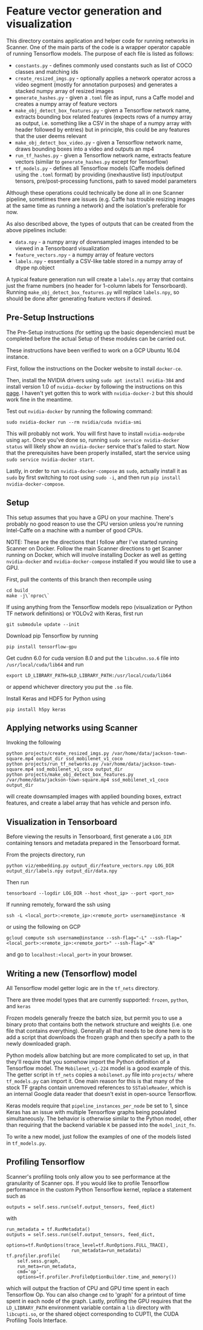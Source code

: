 # Feature vector generation and visualization

This directory contains application and helper code for running networks
in Scanner. One of the main parts of the code is a wrapper operator capable
of running Tensorflow models. The purpose of each file is listed as follows:

* `constants.py` - defines commonly used constants such as list of COCO classes
    and matching ids
* `create_resized_imgs.py` - optionally applies a network operator across a
    video segment (mostly for annotation purposes) and generates a stacked
    numpy array of resized images
* `generate_hashes.py` - given a `.toml` file as input, runs a Caffe model and
    creates a numpy array of feature vectors
* `make_obj_detect_box_features.py` - given a Tensorflow network name, extracts
    bounding box related features (expects rows of a numpy array as output, i.e.
    something like a CSV in the shape of a numpy array with header followed by
    entries) but in principle, this could be any features that the user deems
    relevant
* `make_obj_detect_box_video.py` - given a Tensorflow network name, draws
    bounding boxes into a video and outputs an mp4
* `run_tf_hashes.py` - given a Tensorflow network name, extracts feature vectors
    (similar to `generate_hashes.py` except for Tensorflow)
* `tf_models.py` - defines all Tensorflow models (Caffe models defined using
    the `.toml` format) by providing (inexhaustive list) input/output tensors,
    pre/post-processing functions, path to saved model parameters

Although these operations could technically be done all in one Scanner
pipeline, sometimes there are issues (e.g. Caffe has trouble resizing images at
the same time as running a network) and the isolation's preferable for now.

As also described above, the types of outputs that can be created from the above
pipelines include:

* `data.npy` - a numpy array of downsampled images intended to be viewed in a
    Tensorboard visualization
* `feature_vectors.npy` - a numpy array of feature vectors
* `labels.npy` - essentially a CSV-like table stored in a numpy array of dtype
    np.object

A typical feature generation run will create a `labels.npy` array that contains
just the frame numbers (no header for 1-column labels for Tensorboard). Running
`make_obj_detect_box_features.py` will replace `labels.npy`, so should be done
after generating feature vectors if desired.

## Pre-Setup Instructions
The Pre-Setup instructions (for setting up the basic dependencies) must be
completed before the actual Setup of these modules can be carried out.

These instructions have been verified to work on a GCP Ubuntu 16.04 instance.

First, follow the instructions on the Docker website to install `docker-ce`.

Then, install the NVIDIA drivers using `sudo apt install nvidia-384` and
install version 1.0 of `nvidia-docker` by following the instructions on this
[page]("https://github.com/NVIDIA/nvidia-docker/wiki/Installation-(version-1.0)").
I haven't yet gotten this to work with `nvidia-docker-2` but this should work
fine in the meantime.

Test out `nvidia-docker` by running the following command:
```
sudo nvidia-docker run --rm nvidia/cuda nvidia-smi
```
This will probably not work. You will first have to install `nvidia-modprobe`
using `apt`. Once you've done so, running `sudo service nvidia-docker status`
will likely show an `nvidia-docker` service that's failed to start. Now that
the prerequisites have been properly installed, start the service using
`sudo service nvidia-docker start`.

Lastly, in order to run `nvidia-docker-compose` as `sudo`, actually install
it as `sudo` by first switching to root using `sudo -i`, and then run
`pip install nvidia-docker-compose`.

## Setup
This setup assumes that you have a GPU on your machine. There's probably no
good reason to use the CPU version unless you're running Intel-Caffe on a
machine with a number of good CPUs.

NOTE: These are the directions that I follow after I've started running Scanner
on Docker. Follow the main Scanner directions to get Scanner running on Docker,
which will involve installing Docker as well as getting `nvidia-docker` and
`nvidia-docker-compose` installed if you would like to use a GPU.

First, pull the contents of this branch then recompile using
```
cd build
make -j\`nproc\`
```

If using anything from the Tensorflow models repo (visualization or Python TF
network definitions) or YOLOv2 with Keras, first run
```
git submodule update --init
```

Download pip Tensorflow by running
```
pip install tensorflow-gpu
```
Get cudnn 6.0 for cuda version 8.0 and put the `libcudnn.so.6` file into
`/usr/local/cuda/lib64` and run
```
export LD_LIBRARY_PATH=$LD_LIBRARY_PATH:/usr/local/cuda/lib64
```
or append whichever directory you put the `.so` file.

Install Keras and HDF5 for Python using
```
pip install h5py keras
```

## Applying networks using Scanner
Invoking the following
```
python projects/create_resized_imgs.py /var/home/data/jackson-town-square.mp4 output_dir ssd_mobilenet_v1_coco
python projects/run_tf_networks.py /var/home/data/jackson-town-square.mp4 ssd_mobilenet_v1_coco output_dir
python projects/make_obj_detect_box_features.py /var/home/data/jackson-town-square.mp4 ssd_mobilenet_v1_coco output_dir
```
will create downsampled images with applied bounding boxes, extract features,
and create a label array that has vehicle and person info.

## Visualization in Tensorboard
Before viewing the results in Tensorboard, first generate a `LOG_DIR` containing
tensors and metadata prepared in the Tensorboard format.

From the projects directory, run
```
python viz/embedding.py output_dir/feature_vectors.npy LOG_DIR output_dir/labels.npy output_dir/data.npy
```

Then run
```
tensorboard --logdir LOG_DIR --host <host_ip> --port <port_no>
```
If running remotely, forward the ssh using
```
ssh -L <local_port>:<remote_ip>:<remote_port> username@instance -N
```
or using the following on GCP
```
gcloud compute ssh username@instance --ssh-flag="-L" --ssh-flag="<local_port>:<remote_ip>:<remote_port>" --ssh-flag="-N"
```
and go to `localhost:<local_port>` in your browser.

## Writing a new (Tensorflow) model
All Tensorflow model getter logic are in the `tf_nets` directory.

There are three model types that are currently supported:
    `frozen`, `python`, and `keras`

Frozen models generally freeze the batch size, but permit you to use a binary
proto that contains both the network structure and weights (i.e. one file that
contains everything). Generally all that needs to be done here is to add a
script that downloads the frozen graph and then specify a path to the newly
downloaded graph.

Python models allow batching but are more complicated to set up, in that they'll
require that you somehow import the Python definition of a Tensorflow model. The
`Mobilenet_v1-224` model is a good example of this. The getter script in
`tf_nets` copies a `mobilenet.py` file into `projects/` where `tf_models.py` can
import it. One main reason for this is that many of the stock TF graphs contain
unremoved references to `SSTableReader`, which is an internal Google data reader
that doesn't exist in open-source Tensorflow.

Keras models require that `pipeline_instances_per_node` be set to 1, since Keras
has an issue with multiple Tensorflow graphs being populated simultaneously. The
behavior is otherwise similar to the Python model, other than requiring that the
backend variable `K` be passed into the `model_init_fn`.

To write a new model, just follow the examples of one of the models listed in
`tf_models.py`.

## Profiling Tensorflow
Scanner's profiling tools only allow you to see performance at the granularity of Scanner ops. If you would like to profile Tensorflow performance in the custom Python Tensorflow kernel, replace a statement such as 
```
outputs = self.sess.run(self.output_tensors, feed_dict)
```
with
```
run_metadata = tf.RunMetadata()
outputs = self.sess.run(self.output_tensors, feed_dict,
                        options=tf.RunOptions(trace_level=tf.RunOptions.FULL_TRACE),
                        run_metadata=run_metadata)
tf.profiler.profile(
    self.sess.graph,
    run_meta=run_metadata,
    cmd='op',
    options=tf.profiler.ProfileOptionBuilder.time_and_memory())
```
which will output the fraction of CPU and GPU time spent in each Tensorflow Op. You can also change `cmd` to 'graph' for a printout of time spent in each node of the graph. Lastly, profiling the GPU requires that the `LD_LIBRARY_PATH` environment variable contain a `lib` directory with `libcupti.so`, or the shared object corresponding to CUPTI, the CUDA Profiling Tools Interface.
